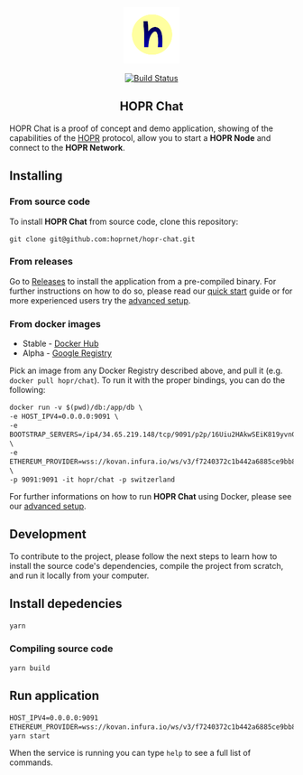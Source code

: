 <p align="center"><a href="https://hoprnet.org" target="_blank" rel="noopener noreferrer"><img width="100" src="https://github.com/hoprnet/hopr-assets/blob/master/v1/logo/hopr_logo_padded.png?raw=true" alt="HOPR Logo"></a></p>
<p align="center">
  <a href="https://github.com/hoprnet/hopr-core/actions?query=workflow%3A%22Node.js+CI%22"><img src="https://github.com/hoprnet/hopr-chat/workflows/Node.js%20CI/badge.svg" alt="Build Status"></a>
</p>
<h2 align="center">HOPR Chat</h2>

HOPR Chat is a proof of concept and demo application, showing of the
capabilities of the [HOPR](https://github.com/hoprnet/hopr-core) protocol, allow you to start a **HOPR Node** and connect to the **HOPR Network**.

## Installing

### From source code

To install **HOPR Chat** from source code, clone this repository:

```
git clone git@github.com:hoprnet/hopr-chat.git
```

### From releases

Go to [Releases](./releases) to install the application from a pre-compiled binary. For further instructions on how to do so, please read our [quick start](https://docs.hoprnet.org/home/getting-started/hopr-chat/quickstart) guide or for more experienced users try the [advanced setup](https://docs.hoprnet.org/home/getting-started/hopr-chat/setup).

### From docker images

- Stable - [Docker Hub](https://hub.docker.com/r/hopr/chat)
- Alpha - [Google Registry](https://gcr.io/hoprassociation/hopr-chat)

Pick an image from any Docker Registry described above, and pull it (e.g. `docker pull hopr/chat`). To run it with the proper bindings, you can do the following:

```
docker run -v $(pwd)/db:/app/db \
-e HOST_IPV4=0.0.0.0:9091 \
-e BOOTSTRAP_SERVERS=/ip4/34.65.219.148/tcp/9091/p2p/16Uiu2HAkwSEiK819yvnG84pNFsqXkpFX4uiCaNSwADnmYeAfctRn,/ip4/34.65.148.229/tcp/9091/p2p/16Uiu2HAmRsp3VBLcyPfTBkJYEwS47bewxWqqm4sEpJEtPBLeV93n \
-e ETHEREUM_PROVIDER=wss://kovan.infura.io/ws/v3/f7240372c1b442a6885ce9bb825ebc36 \
-p 9091:9091 -it hopr/chat -p switzerland
```

For further informations on how to run **HOPR Chat** using Docker, please see our [advanced setup](https://docs.hoprnet.org/home/getting-started/hopr-chat/setup).

## Development

To contribute to the project, please follow the next steps to learn how to install the source code's dependencies, compile the project from scratch, and run it locally from your computer.

## Install depedencies
```
yarn
```

### Compiling source code
```
yarn build
```

## Run application

```
HOST_IPV4=0.0.0.0:9091
ETHEREUM_PROVIDER=wss://kovan.infura.io/ws/v3/f7240372c1b442a6885ce9bb825ebc36
yarn start
```

When the service is running you can type `help` to see a full list of commands.
